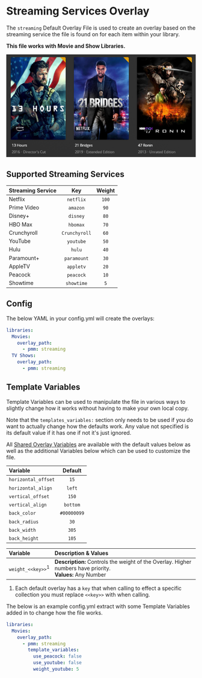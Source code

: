 # Streaming Services Overlay

The `streaming` Default Overlay File is used to create an overlay based on the streaming service the file is found on for each item within your library.

**This file works with Movie and Show Libraries.**

![](images/streaming.png)

## Supported Streaming Services

| Streaming Service |      Key      | Weight |
|:------------------|:-------------:|:------:|
| Netflix           |   `netflix`   | `100`  |
| Prime Video       |   `amazon`    |  `90`  |
| Disney+           |   `disney`    |  `80`  |
| HBO Max           |   `hbomax`    |  `70`  |
| Crunchyroll       | `Crunchyroll` |  `60`  |
| YouTube           |   `youtube`   |  `50`  |
| Hulu              |    `hulu`     |  `40`  |
| Paramount+        |  `paramount`  |  `30`  |
| AppleTV           |   `appletv`   |  `20`  |
| Peacock           |   `peacock`   |  `10`  |
| Showtime          |  `showtime`   |  `5`   |


## Config

The below YAML in your config.yml will create the overlays:

```yaml
libraries:
  Movies:
    overlay_path:
      - pmm: streaming
  TV Shows:
    overlay_path:
      - pmm: streaming
```

## Template Variables

Template Variables can be used to manipulate the file in various ways to slightly change how it works without having to make your own local copy.

Note that the `templates_variables:` section only needs to be used if you do want to actually change how the defaults work. Any value not specified is its default value if it has one if not it's just ignored.

All [Shared Overlay Variables](variables) are available with the default values below as well as the additional Variables below which can be used to customize the file.

| Variable            |   Default   |
|:--------------------|:-----------:|
| `horizontal_offset` |    `15`     |
| `horizontal_align`  |   `left`    |
| `vertical_offset`   |    `150`    |
| `vertical_align`    |  `bottom`   |
| `back_color`        | `#00000099` |
| `back_radius`       |    `30`     |
| `back_width`        |    `305`    |
| `back_height`       |    `105`    |

| Variable                     | Description & Values                                                                                         |
|:-----------------------------|:-------------------------------------------------------------------------------------------------------------|
| `weight_<<key>>`<sup>1</sup> | **Description:** Controls the weight of the Overlay. Higher numbers have priority.<br>**Values:** Any Number |

1. Each default overlay has a `key` that when calling to effect a specific collection you must replace `<<key>>` with when calling.

The below is an example config.yml extract with some Template Variables added in to change how the file works.

```yaml
libraries:
  Movies:
    overlay_path:
      - pmm: streaming
        template_variables:
          use_peacock: false
          use_youtube: false
          weight_youtube: 5
```
